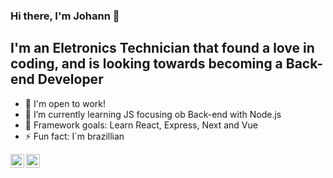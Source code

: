 ### Hi there, I'm Johann 👋

## I'm an Eletronics Technician that found a love in coding, and is looking towards becoming a Back-end Developer 

- 🔭 I'm open to work!
- 🌱 I’m currently learning JS focusing ob Back-end with Node.js
- 🥅 Framework goals: Learn React, Express, Next and Vue
- ⚡ Fun fact: I`m brazillian

[<img align="left" alt="codeSTACKr | LinkedIn" width="22px" src="https://cdn.jsdelivr.net/npm/simple-icons@v3/icons/linkedin.svg" />][linkedin]
[<img align="left" alt="codeSTACKr | Instagram" width="22px" src="https://cdn.jsdelivr.net/npm/simple-icons@v3/icons/instagram.svg" />][instagram]


[instagram]: https://www.instagram.com/johann_a.b/
[linkedin]: https://www.linkedin.com/in/johannabandelow/
